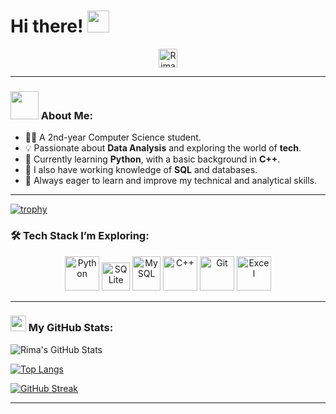 # Hi there! <img src="https://github.com/TheDudeThatCode/TheDudeThatCode/blob/master/Assets/Hi.gif" width="35" />

<p align="center">
  <a href="https://www.linkedin.com/in/rima-hatami" target="_blank">
    <img align="center" src="https://cdn.jsdelivr.net/npm/simple-icons@v5/icons/linkedin.svg" alt="Rima Hatami | LinkedIn" width="30" height="30" />
  </a>
</p>

---

### <img src="https://github.com/TheDudeThatCode/TheDudeThatCode/blob/master/Assets/Developer.gif" width="45" /> About Me:
- 👩‍💻 A 2nd-year Computer Science student.
- 💡 Passionate about **Data Analysis** and exploring the world of **tech**.
- 🐍 Currently learning **Python**, with a basic background in **C++**.
- 🧠 I also have working knowledge of **SQL** and databases.
- 🚀 Always eager to learn and improve my technical and analytical skills.

---
[![trophy](https://github-profile-trophy.vercel.app/?username=rimahatami&theme=darkhub)](https://github.com/ryo-ma/github-profile-trophy)

### 🛠️ Tech Stack I’m Exploring:

<p align="center">
  <img src="https://www.vectorlogo.zone/logos/python/python-icon.svg" alt="Python" width="55" height="55"/>
  <img src="https://www.vectorlogo.zone/logos/sqlite/sqlite-icon.svg" alt="SQLite" width="45" height="45"/>
  <img src="https://www.vectorlogo.zone/logos/mysql/mysql-icon.svg" alt="MySQL" width="45" height="55"/>
  <img src="https://upload.wikimedia.org/wikipedia/commons/1/18/ISO_C%2B%2B_Logo.svg" alt="C++" width="55" height="55"/>
  <img src="https://www.vectorlogo.zone/logos/git-scm/git-scm-icon.svg" alt="Git" width="55" height="55"/>
  <img src="https://cdn.jsdelivr.net/gh/devicons/devicon/icons/excel/excel-original.svg" alt="Excel" width="55" height="55"/>
</p>

---

### <img src='https://media1.giphy.com/media/du3J3cXyzhj75IOgvA/giphy.gif?cid=ecf05e47x2g034i9pzwtzzsd3xgg2w9nr94t4tflbbgo3008&rid=giphy.gif' width='25' /> My GitHub Stats:

![Rima's GitHub Stats](https://github-readme-stats.vercel.app/api?username=rimahatami&show_icons=true&title_color=ffc857&icon_color=8ac926&text_color=daf7dc&bg_color=151515&hide=issues&count_private=true&include_all_commits=true)

[![Top Langs](https://github-readme-stats.vercel.app/api/top-langs/?username=rimahatami&layout=compact&text_color=daf7dc&bg_color=151515&hide=css,html,php)](https://github.com/anuraghazra/github-readme-stats)

[![GitHub Streak](https://github-readme-streak-stats.herokuapp.com/?user=rimahatami&theme=dark)](https://git.io/streak-stats)

---
